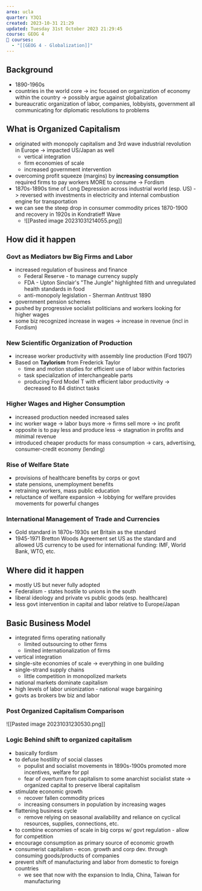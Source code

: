 ```yaml
---
area: ucla
quarter: Y3Q1
created: 2023-10-31 21:29
updated: Tuesday 31st October 2023 21:29:45
course: GEOG 4
📕 courses:
  - "[[GEOG 4 - Globalization]]"
---
```

## Background
- 1890-1960s
- countries in the world core -> inc focused on organization of economy within the country -> possibly argue against globalization
- bureaucratic organization of labor, companies, lobbyists, government all communicating for diplomatic resolutions to problems
## What is Organized Capitalism
- originated with monopoly capitalism and 3rd wave industrial revolution in Europe -> impacted US/Japan as well
	- vertical integration
	- firm economies of scale
	- increased government intervention
- overcoming profit squeeze (margins) by **increasing consumption** required firms to pay workers MORE to consume -> Fordism
- 1870s-1890s time of Long Depression across industrial world (esp. US) -> reversed with investments in electricity and internal combustion engine for transportation
- we can see the steep drop in consumer commodity prices 1870-1900 and recovery in 1920s in Kondratieff Wave
	- ![[Pasted image 20231031214055.png]]
## How did it happen
### Govt as Mediators bw Big Firms and Labor
- increased regulation of business and finance
	- Federal Reserve - to manage currency supply
	- FDA - Upton Sinclair's "The Jungle" highlighted filth and unregulated health standards in food
	- anti-monopoly legislation - Sherman Antitrust 1890
- government pension schemes
- pushed by progressive socialist politicians and workers looking for higher wages
- some biz recognized increase in wages -> increase in revenue (incl in Fordism)
### New Scientific Organization of Production
- increase worker productivity with assembly line production (Ford 1907)
- Based on **Taylorism** from Frederick Taylor
	- time and motion studies for efficient use of labor within factories
	- task specialization of interchangeable parts
	- producing Ford Model T with efficient labor productivity -> decreased to 84 distinct tasks
### Higher Wages and Higher Consumption
- increased production needed increased sales
- inc worker wage -> labor buys more -> firms sell more -> inc profit
- opposite is to pay less and produce less -> stagnation in profits and minimal revenue
- introduced cheaper products for mass consumption -> cars, advertising, consumer-credit economy (lending)
### Rise of Welfare State
- provisions of healthcare benefits by corps or govt
- state pensions, unemployment benefits
- retraining workers, mass public education
- reluctance of welfare expansion -> lobbying for welfare provides movements for powerful changes
### International Management of Trade and Currencies
- Gold standard in 1870s-1930s set Britain as the standard
- 1945-1971 Bretton Woods Agreement set US as the standard and allowed US currency to be used for international funding: IMF, World Bank, WTO, etc.
## Where did it happen
- mostly US but never fully adopted
- Federalism - states hostile to unions in the south
- liberal ideology and private vs public goods (esp. healthcare)
- less govt intervention in capital and labor relative to Europe/Japan
## Basic Business Model
- integrated firms operating nationally
	- limited outsourcing to other firms
	- limited internationalization of firms
- vertical integration
- single-site economies of scale -> everything in one building
- single-strand supply chains
	- little competition in monopolized markets
- national markets dominate capitalism
- high levels of labor unionization - national wage bargaining
- govts as brokers bw biz and labor
### Post Organized Capitalism Comparison
![[Pasted image 20231031230530.png]]


### Logic Behind shift to organized capitalism
- basically fordism
- to defuse hostility of social classes
	- populist and socialist movements in 1890s-1900s promoted more incentives, welfare for ppl
	- fear of overturn from capitalism to some anarchist socialist state -> organized capital to preserve liberal capitalism
- stimulate economic growth
	- recover fallen commodity prices
	- increasing consumers in population by increasing wages
- flattening business cycle
	- remove relying on seasonal availability and reliance on cyclical resources, supplies, connections, etc.
- to combine economies of scale in big corps w/ govt regulation - allow for competition
- encourage consumption as primary source of economic growth
- consumerist capitalism - econ. growth and corp dev. through consuming goods/products of companies
- prevent shift of manufacturing and labor from domestic to foreign countries
	- we see that now with the expansion to India, China, Taiwan for manufacturing